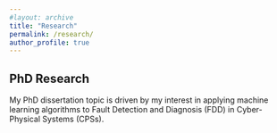 ```yaml
---
#layout: archive
title: "Research"
permalink: /research/
author_profile: true
---
```


## PhD Research

My PhD dissertation topic is driven by my interest in applying machine learning algorithms to Fault Detection and Diagnosis (FDD) in Cyber-Physical Systems (CPSs).